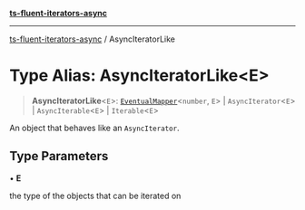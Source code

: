 [**ts-fluent-iterators-async**](../README.md)

---

[ts-fluent-iterators-async](../README.md) / AsyncIteratorLike

# Type Alias: AsyncIteratorLike\<E\>

> **AsyncIteratorLike**\<`E`\>: [`EventualMapper`](EventualMapper.md)\<`number`, `E`\> \| `AsyncIterator`\<`E`\> \| `AsyncIterable`\<`E`\> \| `Iterable`\<`E`\>

An object that behaves like an `AsyncIterator`.

## Type Parameters

• **E**

the type of the objects that can be iterated on
